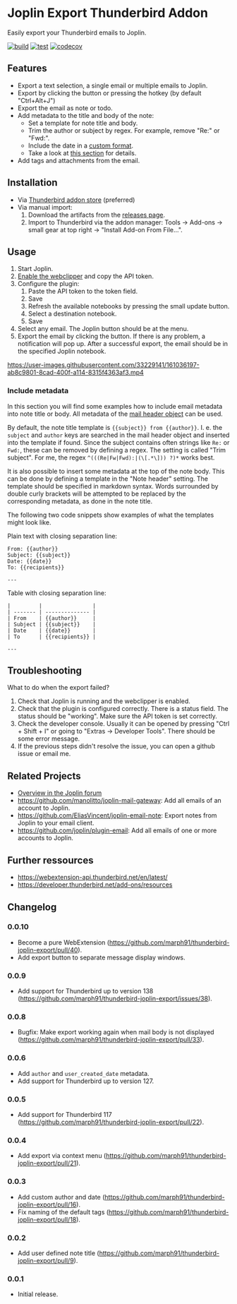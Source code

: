 # Joplin Export Thunderbird Addon

Easily export your Thunderbird emails to Joplin.

[![build](https://github.com/marph91/thunderbird-joplin-export/actions/workflows/build.yml/badge.svg)](https://github.com/marph91/thunderbird-joplin-export/actions/workflows/build.yml)
[![test](https://github.com/marph91/thunderbird-joplin-export/actions/workflows/test.yml/badge.svg)](https://github.com/marph91/thunderbird-joplin-export/actions/workflows/test.yml)
[![codecov](https://codecov.io/gh/marph91/thunderbird-joplin-export/branch/master/graph/badge.svg?token=YZYEW7C1VM)](https://codecov.io/gh/marph91/thunderbird-joplin-export)

## Features

- Export a text selection, a single email or multiple emails to Joplin.
- Export by clicking the button or pressing the hotkey (by default "Ctrl+Alt+J")
- Export the email as note or todo.
- Add metadata to the title and body of the note:
    - Set a template for note title and body.
    - Trim the author or subject by regex. For example, remove "Re:" or "Fwd:".
    - Include the date in a [custom format](https://moment.github.io/luxon/#/formatting?id=table-of-tokens).
    - Take a look at [this section](#include-metadata) for details.
- Add tags and attachments from the email.

## Installation

- Via [Thunderbird addon store](https://addons.thunderbird.net/en/thunderbird/addon/joplin-export/) (preferred)
- Via manual import:
    1. Download the artifacts from the [releases page](https://github.com/marph91/thunderbird-joplin-export/releases).
    2. Import to Thunderbird via the addon manager: Tools -> Add-ons -> small gear at top right -> "Install Add-on From File...".

## Usage

1. Start Joplin.
2. [Enable the webclipper](https://joplinapp.org/clipper/) and copy the API token.
3. Configure the plugin:
    1. Paste the API token to the token field.
    2. Save
    3. Refresh the available notebooks by pressing the small update button.
    4. Select a destination notebook.
    5. Save
4. Select any email. The Joplin button should be at the menu.
5. Export the email by clicking the button. If there is any problem, a notification will pop up. After a successful export, the email should be in the specified Joplin notebook.

<https://user-images.githubusercontent.com/33229141/161036197-ab8c9801-8cad-400f-a114-8315f4363af3.mp4>

### Include metadata

In this section you will find some examples how to include email metadata into note title or body. All metadata of the [mail header object](https://webextension-api.thunderbird.net/en/latest/messages.html#messages-messageheader) can be used.

By default, the note title template is `{{subject}} from {{author}}`. I. e. the `subject` and `author` keys are searched in the mail header object and inserted into the template if found. Since the subject contains often strings like `Re:` or `Fwd:`, these can be removed by defining a regex. The setting is called "Trim subject". For me, the regex `^(((Re|Fw|Fwd):|(\[.*\])) ?)*` works best.

It is also possible to insert some metadata at the top of the note body. This can be done by defining a template in the "Note header" setting. The template should be specified in markdown syntax. Words surrounded by double curly brackets will be attempted to be replaced by the corresponding metadata, as done in the note title.

The following two code snippets show examples of what the templates might look like.

Plain text with closing separation line:

```text
From: {{author}}
Subject: {{subject}}
Date: {{date}}
To: {{recipients}}

---

```

Table with closing separation line:

```text
|         |                |
| ------- | -------------- |
| From    | {{author}}     |
| Subject | {{subject}}    |
| Date    | {{date}}       |
| To      | {{recipients}} |

---

```

## Troubleshooting

What to do when the export failed?

1. Check that Joplin is running and the webclipper is enabled.
2. Check that the plugin is configured correctly. There is a status field. The status should be "working". Make sure the API token is set correctly.
3. Check the developer console. Usually it can be opened by pressing "Ctrl + Shift + I" or going to "Extras -> Developer Tools". There should be some error message.
4. If the previous steps didn't resolve the issue, you can open a github issue or email me.

## Related Projects

- [Overview in the Joplin forum](https://discourse.joplinapp.org/t/how-to-handle-emails-with-joplin-desktop/37469)
- <https://github.com/manolitto/joplin-mail-gateway>: Add all emails of an account to Joplin.
- <https://github.com/EliasVincent/joplin-email-note>: Export notes from Joplin to your email client.
- <https://github.com/joplin/plugin-email>: Add all emails of one or more accounts to Joplin.

## Further ressources

- <https://webextension-api.thunderbird.net/en/latest/>
- <https://developer.thunderbird.net/add-ons/resources>

## Changelog

### 0.0.10

- Become a pure WebExtension (<https://github.com/marph91/thunderbird-joplin-export/pull/40>).
- Add export button to separate message display windows.

### 0.0.9

- Add support for Thunderbird up to version 138 (<https://github.com/marph91/thunderbird-joplin-export/issues/38>).

### 0.0.8

- Bugfix: Make export working again when mail body is not displayed (<https://github.com/marph91/thunderbird-joplin-export/pull/33>).

### 0.0.6

- Add `author` and `user_created_date` metadata.
- Add support for Thunderbird up to version 127.

### 0.0.5

- Add support for Thunderbird 117 (<https://github.com/marph91/thunderbird-joplin-export/pull/22>).

### 0.0.4

- Add export via context menu (<https://github.com/marph91/thunderbird-joplin-export/pull/21>).

### 0.0.3

- Add custom author and date (<https://github.com/marph91/thunderbird-joplin-export/pull/16>).
- Fix naming of the default tags (<https://github.com/marph91/thunderbird-joplin-export/pull/18>).

### 0.0.2

- Add user defined note title (<https://github.com/marph91/thunderbird-joplin-export/pull/9>).

### 0.0.1

- Initial release.
